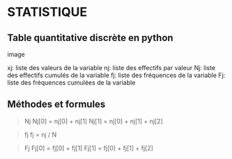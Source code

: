 # STATISTIQUE

## Table quantitative discrète en python

image

xj: liste des valeurs de la variable
nj: liste des effectifs par valeur
Nj: liste des effectifs cumulés de la variable
fj: liste des fréquences de la variable
Fj: liste des fréquences cumulées de la variable

## Méthodes et formules

> Nj
> Nj[0] = nj[0] + nj[1]
> Nj[1] = nj[0] + nj[1] + nj[2]

> fj
> fj = nj / N

> Fj
> Fj[0] = fj[0] + fj[1]
> Fj[1] = fj[0] + fj[1] + fj[2]
